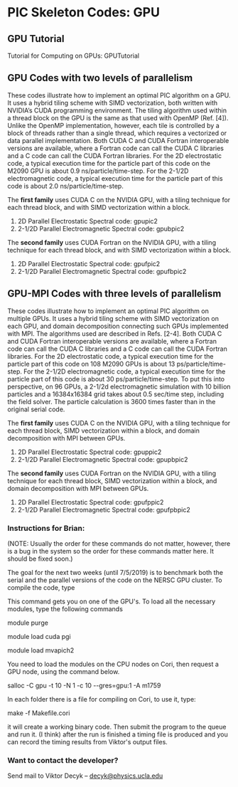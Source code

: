 # PIC Skeleton Codes:  GPU

## GPU Tutorial

Tutorial for Computing on GPUs: GPUTutorial



## GPU Codes with two levels of parallelism

These codes illustrate how to implement an optimal PIC algorithm on a GPU. It uses a hybrid tiling scheme with SIMD vectorization, both written with NVIDIA’s CUDA programming environment. The tiling algorithm used within a thread block on the GPU is the same as that used with OpenMP (Ref. [4]). Unlike the OpenMP implementation, however, each tile is controlled by a block of threads rather than a single thread, which requires a vectorized or data parallel implementation. Both CUDA C and CUDA Fortran interoperable versions are available, where a Fortran code can call the CUDA C libraries and a C code can call the CUDA Fortran libraries. For the 2D electrostatic code, a typical execution time for the particle part of this code on the M2090 GPU is about 0.9 ns/particle/time-step. For the 2-1/2D electromagnetic code, a typical execution time for the particle part of this code is about 2.0 ns/particle/time-step.

 

The __first family__ uses CUDA C on the NVIDIA GPU, with a tiling technique for each thread block, and with SIMD vectorization within a block.

1. 2D Parallel Electrostatic Spectral code:  gpupic2
2. 2-1/2D Parallel Electromagnetic Spectral code:  gpubpic2

The __second family__ uses CUDA Fortran on the NVIDIA GPU, with a tiling technique for each thread block, and with SIMD vectorization within a block.

1. 2D Parallel Electrostatic Spectral code:  gpufpic2
2. 2-1/2D Parallel Electromagnetic Spectral code:  gpufbpic2



## GPU-MPI Codes with three levels of parallelism

These codes illustrate how to implement an optimal PIC algorithm on multiple GPUs. It uses a hybrid tiling scheme with SIMD vectorization on each GPU, and domain decomposition connecting such GPUs implemented with MPI. The algorithms used are described in Refs. [2-4]. Both CUDA C and CUDA Fortran interoperable versions are available, where a Fortran code can call the CUDA C libraries and a C code can call the CUDA Fortran libraries. For the 2D electrostatic code, a typical execution time for the particle part of this code on 108 M2090 GPUs is about 13 ps/particle/time-step. For the 2-1/2D electromagnetic code, a typical execution time for the particle part of this code is about 30 ps/particle/time-step. To put this into perspective, on 96 GPUs, a 2-1/2d electromagnetic simulation with 10 billion particles and a 16384x16384 grid takes about 0.5 sec/time step, including the field solver. The particle calculation is 3600 times faster than in the original serial code.



The __first family__ uses CUDA C on the NVIDIA GPU, with a tiling technique for each thread block, SIMD vectorization within a block, and domain decomposition with MPI between GPUs.

1. 2D Parallel Electrostatic Spectral code:  gpuppic2
2. 2-1/2D Parallel Electromagnetic Spectral code:  gpupbpic2

The __second family__ uses CUDA Fortran on the NVIDIA GPU, with a tiling technique for each thread block, SIMD vectorization within a block, and domain decomposition with MPI between GPUs.

1. 2D Parallel Electrostatic Spectral code:  gpufppic2
2. 2-1/2D Parallel Electromagnetic Spectral code:  gpufpbpic2

### Instructions for Brian:

(NOTE:  Usually the order for these commands do not matter, however, there is a bug in the system so the order for these commands matter here.  It should be fixed soon.)

The goal for the next two weeks (until 7/5/2019) is to benchmark both the serial and the parallel versions of the code on the NERSC GPU cluster.  To compile the code, type


This command gets you on one of the GPU's.  To load all the necessary modules, type the following commands

module purge

module load cuda pgi

module load mvapich2

You need to load the modules on the CPU nodes on Cori, then request a GPU node, using the command below.

salloc -C gpu -t 10 -N 1 -c 10 --gres=gpu:1 -A m1759

In each folder there is a file for compiling on Cori, to use it, type:  

make -f Makefile.cori

it will create a working binary code.  Then submit the program to the queue and run it.  (I think) after the run is finished a timing file is produced and you can record the timing results from Viktor's output files.




### Want to contact the developer?

Send mail to Viktor Decyk – decyk@physics.ucla.edu 


